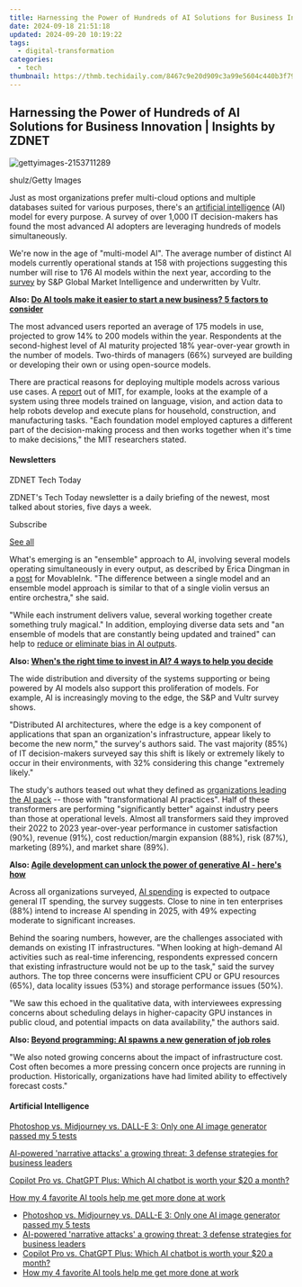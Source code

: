 ```yaml
---
title: Harnessing the Power of Hundreds of AI Solutions for Business Innovation | Insights by ZDNET
date: 2024-09-18 21:51:18
updated: 2024-09-20 10:19:22
tags:
  - digital-transformation
categories:
  - tech
thumbnail: https://thmb.techidaily.com/8467c9e20d909c3a99e5604c440b3f79e42d4e9a9f150048899a6b75835712f0.jpg
---
```


## Harnessing the Power of Hundreds of AI Solutions for Business Innovation | Insights by ZDNET

![gettyimages-2153711289](https://www.zdnet.com/a/img/resize/56d69edf9f8625568e8423fa1d5481b5ebc7ff48/2024/07/11/a7697298-2ad4-4c27-8d80-de08782d6928/gettyimages-2153711289.jpg?auto=webp&precrop=2309,1297,x0,y0&width=1280)

shulz/Getty Images

Just as most organizations prefer multi-cloud options and multiple databases suited for various purposes, there's an [artificial intelligence](https://www.zdnet.com/article/what-is-ai-heres-everything-you-need-to-know-about-artificial-intelligence/) (AI) model for every purpose. A survey of over 1,000 IT decision-makers has found the most advanced AI adopters are leveraging hundreds of models simultaneously. 

We're now in the age of "multi-model AI". The average number of distinct AI models currently operational stands at 158 with projections suggesting this number will rise to 176 AI models within the next year, according to the [survey](https://experience.vultr.com/report-ai-maturity.html) by S&P Global Market Intelligence and underwritten by Vultr. 

**Also: [Do AI tools make it easier to start a new business? 5 factors to consider](https://www.zdnet.com/article/do-ai-tools-make-it-easier-to-start-a-new-business-5-factors-to-consider/)**

The most advanced users reported an average of 175 models in use, projected to grow 14% to 200 models within the year. Respondents at the second-highest level of AI maturity projected 18% year-over-year growth in the number of models. Two-thirds of managers (66%) surveyed are building or developing their own or using open-source models. 

There are practical reasons for deploying multiple models across various use cases. A [report](https://news.mit.edu/2024/multiple-ai-models-help-robots-execute-complex-plans-more-transparently-0108) out of MIT, for example, looks at the example of a system using three models trained on language, vision, and action data to help robots develop and execute plans for household, construction, and manufacturing tasks. "Each foundation model employed captures a different part of the decision-making process and then works together when it's time to make decisions," the MIT researchers stated. 

#### Newsletters

ZDNET Tech Today

ZDNET's Tech Today newsletter is a daily briefing of the newest, most talked about stories, five days a week.

 Subscribe

[See all](https://www.zdnet.com/newsletters/)

What's emerging is an "ensemble" approach to AI, involving several models operating simultaneously in every output, as described by Erica Dingman in a [post](https://movableink.com/blog/what-is-an-ensemble-approach-to-ai) for MovableInk. "The difference between a single model and an ensemble model approach is similar to that of a single violin versus an entire orchestra," she said. 

"While each instrument delivers value, several working together create something truly magical." In addition, employing diverse data sets and "an ensemble of models that are constantly being updated and trained" can help to [reduce or eliminate bias in AI outputs](https://www.zdnet.com/article/how-lenovo-works-on-dismantling-ai-bias-while-building-laptops/).

**Also: [When's the right time to invest in AI? 4 ways to help you decide](https://www.zdnet.com/article/whens-the-right-time-to-invest-in-ai-4-ways-to-help-you-decide/)**

The wide distribution and diversity of the systems supporting or being powered by AI models also support this proliferation of models. For example, AI is increasingly moving to the edge, the S&P and Vultr survey shows. 

"Distributed AI architectures, where the edge is a key component of applications that span an organization's infrastructure, appear likely to become the new norm," the survey's authors said. The vast majority (85%) of IT decision-makers surveyed say this shift is likely or extremely likely to occur in their environments, with 32% considering this change "extremely likely." 

The study's authors teased out what they defined as [organizations leading the AI pack](https://www.zdnet.com/article/innovation-index-june-7-2024/) \-- those with "transformational AI practices". Half of these transformers are performing "significantly better" against industry peers than those at operational levels. Almost all transformers said they improved their 2022 to 2023 year-over-year performance in customer satisfaction (90%), revenue (91%), cost reduction/margin expansion (88%), risk (87%), marketing (89%), and market share (89%). 

**Also: [Agile development can unlock the power of generative AI - here's how](https://www.zdnet.com/article/agile-development-can-unlock-the-power-of-generative-ai-heres-how/)**

Across all organizations surveyed, [AI spending](https://www.zdnet.com/article/global-tech-spending-expected-to-keep-climbing-on-ai-demand/) is expected to outpace general IT spending, the survey suggests. Close to nine in ten enterprises (88%) intend to increase AI spending in 2025, with 49% expecting moderate to significant increases. 

Behind the soaring numbers, however, are the challenges associated with demands on existing IT infrastructures. "When looking at high-demand AI activities such as real-time inferencing, respondents expressed concern that existing infrastructure would not be up to the task," said the survey authors. The top three concerns were insufficient CPU or GPU resources (65%), data locality issues (53%) and storage performance issues (50%). 

"We saw this echoed in the qualitative data, with interviewees expressing concerns about scheduling delays in higher-capacity GPU instances in public cloud, and potential impacts on data availability," the authors said. 

**Also: [Beyond programming: AI spawns a new generation of job roles](https://www.zdnet.com/education/professional-development/beyond-programming-ai-spawns-a-new-generation-of-job-roles/)**

"We also noted growing concerns about the impact of infrastructure cost. Cost often becomes a more pressing concern once projects are running in production. Historically, organizations have had limited ability to effectively forecast costs."

#### Artificial Intelligence

[Photoshop vs. Midjourney vs. DALL-E 3: Only one AI image generator passed my 5 tests](https://www.zdnet.com/article/is-photoshops-new-text-to-image-as-good-as-midjourney-and-dall-e-we-test-it-and-see/ "Photoshop vs. Midjourney vs. DALL-E 3: Only one AI image generator passed my 5 tests")

[AI-powered 'narrative attacks' a growing threat: 3 defense strategies for business leaders](https://www.zdnet.com/article/ai-powered-narrative-attacks-a-growing-threat-3-defense-strategies-for-business-leaders/ "AI-powered 'narrative attacks' a growing threat: 3 defense strategies for business leaders")

[Copilot Pro vs. ChatGPT Plus: Which AI chatbot is worth your $20 a month?](https://www.zdnet.com/article/copilot-pro-vs-chatgpt-plus-which-is-ai-chatbot-is-worth-your-20-a-month/ "Copilot Pro vs. ChatGPT Plus: Which AI chatbot is worth your $20 a month?")

[How my 4 favorite AI tools help me get more done at work](https://www.zdnet.com/article/how-my-4-favorite-ai-tools-help-me-get-more-done-at-work/ "How my 4 favorite AI tools help me get more done at work")

* [Photoshop vs. Midjourney vs. DALL-E 3: Only one AI image generator passed my 5 tests](https://www.zdnet.com/article/is-photoshops-new-text-to-image-as-good-as-midjourney-and-dall-e-we-test-it-and-see/ "Photoshop vs. Midjourney vs. DALL-E 3: Only one AI image generator passed my 5 tests")
* [AI-powered 'narrative attacks' a growing threat: 3 defense strategies for business leaders](https://www.zdnet.com/article/ai-powered-narrative-attacks-a-growing-threat-3-defense-strategies-for-business-leaders/ "AI-powered 'narrative attacks' a growing threat: 3 defense strategies for business leaders")
* [Copilot Pro vs. ChatGPT Plus: Which AI chatbot is worth your $20 a month?](https://www.zdnet.com/article/copilot-pro-vs-chatgpt-plus-which-is-ai-chatbot-is-worth-your-20-a-month/ "Copilot Pro vs. ChatGPT Plus: Which AI chatbot is worth your $20 a month?")
* [How my 4 favorite AI tools help me get more done at work](https://www.zdnet.com/article/how-my-4-favorite-ai-tools-help-me-get-more-done-at-work/ "How my 4 favorite AI tools help me get more done at work")

<ins class="adsbygoogle"
     style="display:block"
     data-ad-format="autorelaxed"
     data-ad-client="ca-pub-7571918770474297"
     data-ad-slot="1223367746"></ins>



<ins class="adsbygoogle"
     style="display:block"
     data-ad-client="ca-pub-7571918770474297"
     data-ad-slot="8358498916"
     data-ad-format="auto"
     data-full-width-responsive="true"></ins>
